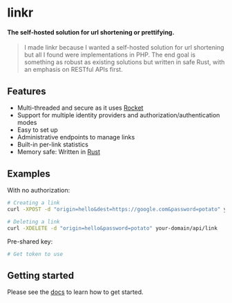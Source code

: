 # linkr

#### The self-hosted solution for url shortening or prettifying.

> I made linkr because I wanted a self-hosted solution for url shortening but all
I found were implementations in PHP. The end goal is something as robust as existing solutions but
written in safe Rust, with an emphasis on RESTful APIs first.

## Features
 - Multi-threaded and secure as it uses [Rocket](https://rocket.rs)
 - Support for multiple identity providers and authorization/authentication modes
 - Easy to set up
 - Administrative endpoints to manage links
 - Built-in per-link statistics
 - Memory safe: Written in [Rust](https://rust-lang.org)

## Examples

With no authorization:
```bash
# Creating a link
curl -XPOST -d "origin=hello&dest=https://google.com&password=potato" your-domain.com/api/link

# Deleting a link
curl -XDELETE -d "origin=hello&password=potato" your-domain/api/link
```

Pre-shared key:
```bash
# Get token to use

```

## Getting started

Please see the [docs](docs/getting-started.md) to learn how to get started. 
